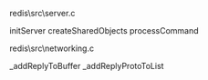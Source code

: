 redis\src\server.c

initServer
createSharedObjects
processCommand

redis\src\networking.c

_addReplyToBuffer
_addReplyProtoToList
